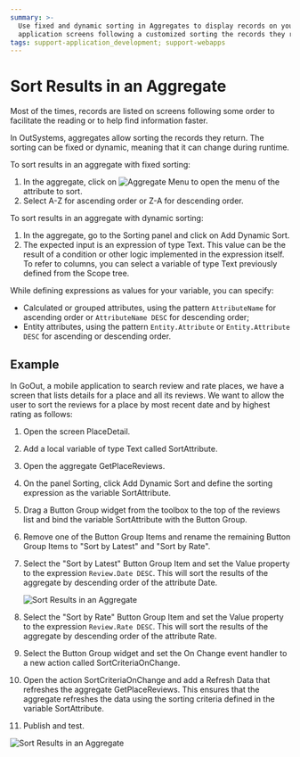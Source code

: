 ```yaml
---
summary: >-
  Use fixed and dynamic sorting in Aggregates to display records on your
  application screens following a customized sorting the records they return.
tags: support-application_development; support-webapps
---
```


# Sort Results in an Aggregate

Most of the times, records are listed on screens following some order to facilitate the reading or to help find information faster.

In OutSystems, aggregates allow sorting the records they return. The sorting can be fixed or dynamic, meaning that it can change during runtime.

To sort results in an aggregate with fixed sorting:

1. In the aggregate, click on ![Aggregate Menu](../../../../.gitbook/assets/aggregate-menu.png) to  open the menu of the attribute to sort.
2. Select A-Z for ascending order or Z-A for descending order. 

To sort results in an aggregate with dynamic sorting:

1. In the aggregate, go to the Sorting panel and click on Add Dynamic Sort.
2. The expected input is an expression of type Text. This value can be the result of a condition or other logic implemented in the expression itself. To refer to columns, you can select a variable of type Text previously defined from the Scope tree.

While defining expressions as values for your variable, you can specify:

* Calculated or grouped attributes, using the pattern `AttributeName` for ascending order or `AttributeName DESC` for descending order;
* Entity attributes, using the pattern `Entity.Attribute` or `Entity.Attribute DESC` for ascending or descending order.

## Example

In GoOut, a mobile application to search review and rate places, we have a screen that lists details for a place and all its reviews. We want to allow the user to sort the reviews for a place by most recent date and by highest rating as follows:

1. Open the screen PlaceDetail.
2. Add a local variable of type Text called SortAttribute.
3. Open the aggregate GetPlaceReviews.
4. On the panel Sorting, click Add Dynamic Sort and define the sorting expression as the variable SortAttribute.
5. Drag a Button Group widget from the toolbox to the top of the reviews list and bind the variable SortAttribute with the Button Group.
6. Remove one of the Button Group Items and rename the remaining Button Group Items to "Sort by Latest" and "Sort by Rate".
7. Select the "Sort by Latest" Button Group Item and set the Value property to the expression `Review.Date DESC`. This will sort the results of the aggregate by descending order of the attribute Date.

   ![Sort Results in an Aggregate](../../../../.gitbook/assets/sort-aggregate-design.png)

8. Select the "Sort by Rate" Button Group Item and set the Value property to the expression `Review.Rate DESC`. This will sort the results of the aggregate by descending order of the attribute Rate.
9. Select the Button Group widget and set the On Change event handler to a new action called SortCriteriaOnChange.
10. Open the action SortCriteriaOnChange and add a Refresh Data that refreshes the aggregate GetPlaceReviews. This ensures that the aggregate refreshes the data using the sorting criteria defined in the variable SortAttribute.
11. Publish and test.

![Sort Results in an Aggregate](../../../../.gitbook/assets/sort-aggregate-mobile.png)

